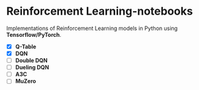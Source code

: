 # Reinforcement Learning-notebooks
Implementations of Reinforcement Learning models in Python using __Tensorflow/PyTorch__. 

- [x] __Q-Table__
- [x] __DQN__
- [ ] __Double DQN__
- [ ] __Dueling DQN__
- [ ] __A3C__
- [ ] __MuZero__ 
